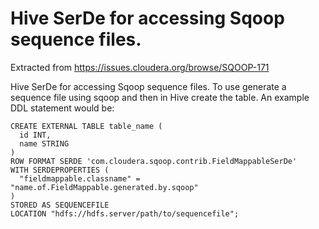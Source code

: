 # Hive SerDe for accessing Sqoop sequence files.

Extracted from https://issues.cloudera.org/browse/SQOOP-171

Hive SerDe for accessing Sqoop sequence files. To use generate a sequence
file using sqoop and then in Hive create the table. An example DDL statement
would be:

```
CREATE EXTERNAL TABLE table_name (
  id INT,
  name STRING
)
ROW FORMAT SERDE 'com.cloudera.sqoop.contrib.FieldMappableSerDe'
WITH SERDEPROPERTIES (
  "fieldmappable.classname" = "name.of.FieldMappable.generated.by.sqoop"
)
STORED AS SEQUENCEFILE
LOCATION "hdfs://hdfs.server/path/to/sequencefile";
```
